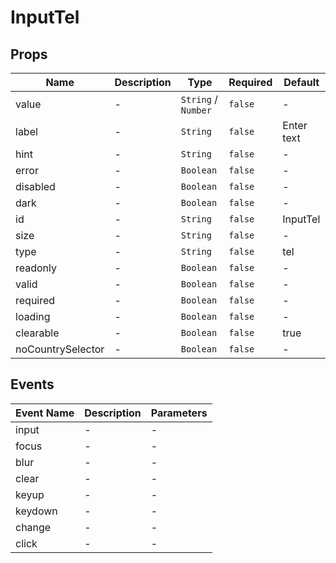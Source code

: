 # InputTel

## Props

<!-- @vuese:InputTel:props:start -->

| Name              | Description | Type                | Required | Default    |
| ----------------- | ----------- | ------------------- | -------- | ---------- |
| value             | -           | `String` / `Number` | `false`  | -          |
| label             | -           | `String`            | `false`  | Enter text |
| hint              | -           | `String`            | `false`  | -          |
| error             | -           | `Boolean`           | `false`  | -          |
| disabled          | -           | `Boolean`           | `false`  | -          |
| dark              | -           | `Boolean`           | `false`  | -          |
| id                | -           | `String`            | `false`  | InputTel   |
| size              | -           | `String`            | `false`  | -          |
| type              | -           | `String`            | `false`  | tel        |
| readonly          | -           | `Boolean`           | `false`  | -          |
| valid             | -           | `Boolean`           | `false`  | -          |
| required          | -           | `Boolean`           | `false`  | -          |
| loading           | -           | `Boolean`           | `false`  | -          |
| clearable         | -           | `Boolean`           | `false`  | true       |
| noCountrySelector | -           | `Boolean`           | `false`  | -          |

<!-- @vuese:InputTel:props:end -->

## Events

<!-- @vuese:InputTel:events:start -->

| Event Name | Description | Parameters |
| ---------- | ----------- | ---------- |
| input      | -           | -          |
| focus      | -           | -          |
| blur       | -           | -          |
| clear      | -           | -          |
| keyup      | -           | -          |
| keydown    | -           | -          |
| change     | -           | -          |
| click      | -           | -          |

<!-- @vuese:InputTel:events:end -->
